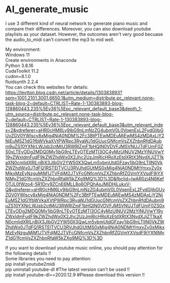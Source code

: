 # AI_generate_music  
I use 3 different kind of neural network to generate piano music and compare their differences. Moreover, you can also download youtube playlists as your dataset. However, the outcomes aren't very good becuase the audio_to_midi can't convert the mp3 to mid well.  
  
My environment:  
Windows 11  
Create environments in Anaconda  
Python 3.8.16  
CudaToolkit 11.2  
cudnn=8.1.0  
fluidsynth 2.2.4  
You can check this websites for details: https://leytton.blog.csdn.net/article/details/130383893?spm=1001.2101.3001.6650.1&utm_medium=distribute.pc_relevant.none-task-blog-2~default~CTRLIST~Rate-1-130383893-blog-128860443.235%5Ev36%5Epc_relevant_default_base3&depth_1-utm_source=distribute.pc_relevant.none-task-blog-2~default~CTRLIST~Rate-1-130383893-blog-128860443.235%5Ev36%5Epc_relevant_default_base3&utm_relevant_index=2&ydreferer=aHR0cHM6Ly9ibG9nLmNzZG4ubmV0L0VqenExL2FydGljbGUvZGV0YWlscy8xMjg4NjA0NDM%2Fc3BtPTEwMDEuMjEwMS4zMDAxLjY2NjEuMSZ1dG1fbWVkaXVtPWRpc3RyaWJ1dGUucGNfcmVsZXZhbnRfdDAubm9uZS10YXNrLWJsb2ctMiU3RWRlZmF1bHQlN0VDVFJMSVNUJTdFUmF0ZS0xLTEyODg2MDQ0My1ibG9nLTEyOTEzMTI3OC4yMzUlNUV2MzYlNUVwY19yZWxldmFudF9kZWZhdWx0X2Jhc2UzJmRlcHRoXzEtdXRtX3NvdXJjZT1kaXN0cmlidXRlLnBjX3JlbGV2YW50X3QwLm5vbmUtdGFzay1ibG9nLTIlN0VkZWZhdWx0JTdFQ1RSTElTVCU3RVJhdGUtMS0xMjg4NjA0NDMtYmxvZy0xMjkxMzEyNzguMjM1JTVFdjM2JTVFcGNfcmVsZXZhbnRfZGVmYXVsdF9iYXNlMyZ1dG1fcmVsZXZhbnRfaW5kZXg9MQ%3D%3D&fbclid=IwAR0zi4N6KefOTJL0fWzo4-5R1Drv9ZCnE6MLL8o6OPQhAsJMiDHjLukxV-Q&ydreferer=aHR0cHM6Ly9ibG9nLmNzZG4ubmV0L0VqenExL2FydGljbGUvZGV0YWlscy8xMjg4NjA0NDM%2Fc3BtPTEwMDEuMjEwMS4zMDAxLjY2NjEuMSZ1dG1fbWVkaXVtPWRpc3RyaWJ1dGUucGNfcmVsZXZhbnRfdDAubm9uZS10YXNrLWJsb2ctMiU3RWRlZmF1bHQlN0VDVFJMSVNUJTdFUmF0ZS0xLTEyODg2MDQ0My1ibG9nLTEyOTEzMTI3OC4yMzUlNUV2MzYlNUVwY19yZWxldmFudF9kZWZhdWx0X2Jhc2UzJmRlcHRoXzEtdXRtX3NvdXJjZT1kaXN0cmlidXRlLnBjX3JlbGV2YW50X3QwLm5vbmUtdGFzay1ibG9nLTIlN0VkZWZhdWx0JTdFQ1RSTElTVCU3RVJhdGUtMS0xMjg4NjA0NDMtYmxvZy0xMjkxMzEyNzguMjM1JTVFdjM2JTVFcGNfcmVsZXZhbnRfZGVmYXVsdF9iYXNlMyZ1dG1fcmVsZXZhbnRfaW5kZXg9MQ%3D%3D  
  
If you want to download youtube music online, you should pay attention for the following details !!  
Some libraries you need to pay attention:  
pip install youtube2midi  
pip uninstall youtube-dl    #The latest version can't be used !!  
pip install youtube-dl==2020.12.9   #Please download this version !!  
